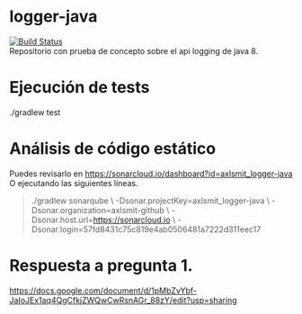 # logger-java
[![Build Status](https://travis-ci.org/watson-developer-cloud/spring-boot-starter.svg?branch=master)](https://travis-ci.org/watson-developer-cloud/spring-boot-starter)\
Repositorio con prueba de concepto sobre el api logging de java 8.
# Ejecución de tests
 ./gradlew test
# Análisis de código estático
Puedes revisarlo en https://sonarcloud.io/dashboard?id=axlsmit_logger-java
O ejecutando las siguientes líneas.
>  ./gradlew sonarqube \\
>  -Dsonar.projectKey=axlsmit_logger-java \\
>  -Dsonar.organization=axlsmit-github \\
>  -Dsonar.host.url=https://sonarcloud.io \\
>  -Dsonar.login=57fd8431c75c819e4ab0506481a7222d311eec17

# Respuesta a pregunta 1.
https://docs.google.com/document/d/1pMbZvYbf-JaIoJEx1aq4QgCfkjZWQwCwRsnAGr_88zY/edit?usp=sharing
  
